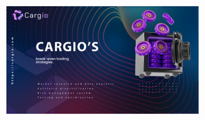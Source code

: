<img src="https://github.com/cargiocom/announcement4/blob/c99944c80e3e95540287c723e1249dd5e115f0c6/img/BANNER4.png" alt="banner"/>
<br>
